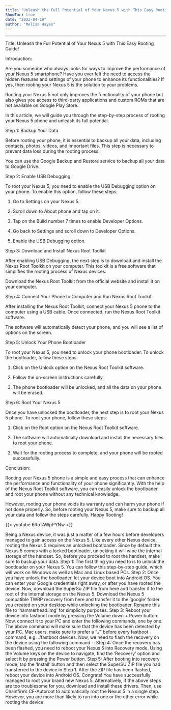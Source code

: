 ```yaml
---
title: "Unleash the Full Potential of Your Nexus 5 with This Easy Rooting Guide!"
ShowToc: true 
date: "2023-04-19"
author: "Melisa Hayes"
---
```

*****
Title: Unleash the Full Potential of Your Nexus 5 with This Easy Rooting Guide!

Introduction:

Are you someone who always looks for ways to improve the performance of your Nexus 5 smartphone? Have you ever felt the need to access the hidden features and settings of your phone to enhance its functionalities? If yes, then rooting your Nexus 5 is the solution to your problems.

Rooting your Nexus 5 not only improves the functionality of your phone but also gives you access to third-party applications and custom ROMs that are not available on Google Play Store.

In this article, we will guide you through the step-by-step process of rooting your Nexus 5 phone and unleash its full potential.

Step 1: Backup Your Data

Before rooting your phone, it is essential to backup all your data, including contacts, photos, videos, and important files. This step is necessary to prevent data loss during the rooting process.

You can use the Google Backup and Restore service to backup all your data to Google Drive.

Step 2: Enable USB Debugging

To root your Nexus 5, you need to enable the USB Debugging option on your phone. To enable this option, follow these steps:

1. Go to Settings on your Nexus 5. 

2. Scroll down to About phone and tap on it.

3. Tap on the Build number 7 times to enable Developer Options.

4. Go back to Settings and scroll down to Developer Options.

5. Enable the USB Debugging option.

Step 3: Download and Install Nexus Root Toolkit

After enabling USB Debugging, the next step is to download and install the Nexus Root Toolkit on your computer. This toolkit is a free software that simplifies the rooting process of Nexus devices.

Download the Nexus Root Toolkit from the official website and install it on your computer.

Step 4: Connect Your Phone to Computer and Run Nexus Root Toolkit

After installing the Nexus Root Toolkit, connect your Nexus 5 phone to the computer using a USB cable. Once connected, run the Nexus Root Toolkit software.

The software will automatically detect your phone, and you will see a list of options on the screen.

Step 5: Unlock Your Phone Bootloader

To root your Nexus 5, you need to unlock your phone bootloader. To unlock the bootloader, follow these steps:

1. Click on the Unlock option on the Nexus Root Toolkit software.

2. Follow the on-screen instructions carefully.

3. The phone bootloader will be unlocked, and all the data on your phone will be erased.

Step 6: Root Your Nexus 5

Once you have unlocked the bootloader, the next step is to root your Nexus 5 phone. To root your phone, follow these steps:

1. Click on the Root option on the Nexus Root Toolkit software.

2. The software will automatically download and install the necessary files to root your phone.

3. Wait for the rooting process to complete, and your phone will be rooted successfully.

Conclusion:

Rooting your Nexus 5 phone is a simple and easy process that can enhance the performance and functionality of your phone significantly. With the help of the Nexus Root Toolkit software, you can easily unlock the bootloader and root your phone without any technical knowledge.

However, rooting your phone voids its warranty and can harm your phone if not done properly. So, before rooting your Nexus 5, make sure to backup all your data and follow the steps carefully. Happy Rooting!

{{< youtube 6RoTAWpPYNw >}} 



Being a Nexus device, it was just a matter of a few hours before developers managed to gain access on the Nexus 5. Like every other Nexus device, rooting the Nexus 5 requires an unlocked bootloader.
Since by default the Nexus 5 comes with a locked bootloader, unlocking it will wipe the internal storage of the handset. So, before you proceed to root the handset, make sure to backup your data.
Step 1: The first thing you need to is to unlock the bootloader on your Nexus 5. You can follow this step-by-step guide, which will work on Windows as well as Mac and Linux based PCs.
Step 2: Once you have unlock the bootloader, let your device boot into Android OS. You can enter your Google credentials right away, or after you have rooted the device. Now, download the SuperSu ZIP file from here and transfer it to the root of the internal storage on the Nexus 5. Download the Nexus 5 compatible TWRP recovery from here and transfer it to the ‘google’ folder you created on your desktop while unlocking the bootloader. Rename this file to ‘hammerhead.img’ for simplicity purposes.
Step 3: Reboot your device into fastboot mode by pressing the Volume down + Power button. Now, connect it to your PC and enter the following commands, one by one.
The above command will make sure that the device has been detected by your PC. Mac users, make sure to prefer a “./” before every fastboot command, e.g. ./fastboot devices.
Now, we need to flash the recovery on the device using the following command -:
Step 4: Once the recovery has been flashed, you need to reboot your Nexus 5 into Recovery mode. Using the Volume keys on the device to navigate, find the ‘Recovery’ option and select it by pressing the Power button.
Step 5: After booting into recovery mode, tap the ‘Install’ button and then select the SuperSU ZIP file you had transferred to the device in Step 1. After the ZIP file has been flashed, reboot your device into Android OS.
Congrats! You have successfully managed to root your brand new Nexus 5.
Alternatively, if the above steps are too troublesome for you, download and install these drivers. Then, use Chainfire’s CF-Autoroot to automatically root the Nexus 5 in a single step. However, you are more than likely to run into one or the other error while rooting the device.





